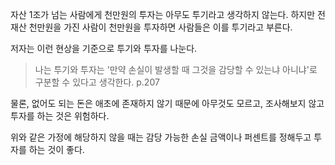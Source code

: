 자산 1조가 넘는 사람에게 천만원의 투자는 아무도 투기라고 생각하지 않는다. 하지만 전재산 천만원을 가진 사람이 천만원을 투자하면 사람들은 이를 투기라고 부른다.

저자는 이런 현상을 기준으로 투기와 투자를 나눈다.
> 나는 투기와 투자는 '만약 손실이 발생할 때 그것을 감당할 수 있는냐 아니냐'로 구분할 수 있다고 생각한다. p.207

물론, 없어도 되는 돈은 애초에 존재하지 않기 때문에 아무것도 모르고, 조사해보지 않고 투자를 하는 것은 위험하다.

위와 같은 가정에 해당하지 않을 때는 감당 가능한 손실 금액이나 퍼센트를 정해두고 투자를 하는 것이 좋다.
